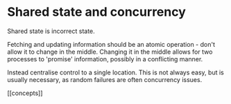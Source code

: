# Shared state and concurrency

Shared state is incorrect state.

Fetching and updating information should be an atomic operation - don't allow it to change in the middle. Changing it in the middle allows for two processes to 'promise' information, possibly in a conflicting manner.

Instead centralise control to a single location. This is not always easy, but is usually necessary, as random failures are often concurrency issues.

[[concepts]]